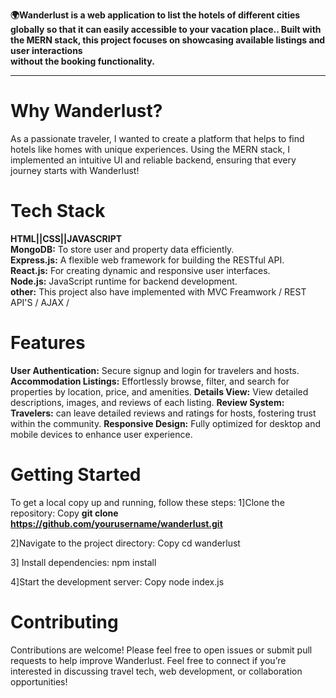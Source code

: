  
**🌍Wanderlust is a web application to list the hotels of different cities globally so that it can easily accessible to
your vacation place.. Built with the MERN stack, this project focuses on showcasing available listings and user interactions  
without the booking functionality.**
<hr>

<h1>Why Wanderlust?</h1>
As a passionate traveler, I wanted to create a platform that helps to find hotels like homes with unique experiences. Using the MERN stack,  
I implemented an intuitive UI and reliable backend, ensuring that every journey starts with Wanderlust!  

# Tech Stack
**HTML||CSS||JAVASCRIPT**  
**MongoDB:** To store user and property data efficiently.  
**Express.js:** A flexible web framework for building the RESTful API.  
**React.js:** For creating dynamic and responsive user interfaces.  
**Node.js:** JavaScript runtime for backend development.    
**other:** This project also have implemented with MVC Freamwork / REST API'S / AJAX /  

 # Features
**User Authentication:** Secure signup and login for travelers and hosts.
**Accommodation Listings:** Effortlessly browse, filter, and search for properties by location, price, and amenities.
**Details View:** View detailed descriptions, images, and reviews of each listing.
**Review System: Travelers:** can leave detailed reviews and ratings for hosts, fostering trust within the community.
**Responsive Design:** Fully optimized for desktop and mobile devices to enhance user experience.

# Getting Started
To get a local copy up and running, follow these steps:
 1]Clone the repository:
Copy **git clone https://github.com/yourusername/wanderlust.git**

2]Navigate to the project directory:
Copy cd wanderlust

3] Install dependencies:
npm install

4]Start the development server:
Copy node index.js

# Contributing
Contributions are welcome! Please feel free to open issues or submit pull requests to help improve Wanderlust.
Feel free to connect if you’re interested in discussing travel tech, web development, or collaboration opportunities!
